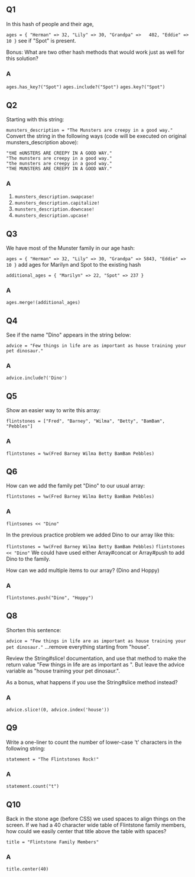 ## Q1

In this hash of people and their age,


`ages = { "Herman" => 32, "Lily" => 30, "Grandpa" =>   402, "Eddie" => 10 }`
see if "Spot" is present.

Bonus: What are two other hash methods that would work just as well for this solution?

### A
`ages.has_key?("Spot")`
`ages.include?("Spot")`
`ages.key?("Spot")`

## Q2

Starting with this string:

`munsters_description = "The Munsters are creepy in a good way."`
Convert the string in the following ways (code will be executed on original munsters_description above):

```
"tHE mUNSTERS ARE CREEPY IN A GOOD WAY."
"The munsters are creepy in a good way."
"the munsters are creepy in a good way."
"THE MUNSTERS ARE CREEPY IN A GOOD WAY."
```

### A

1. `munsters_description.swapcase!`
2. `munsters_description.capitalize!`
3. `munsters_description.downcase!`
4. `munsters_description.upcase!`

## Q3

We have most of the Munster family in our age hash:

`ages = { "Herman" => 32, "Lily" => 30, "Grandpa" => 5843, "Eddie" => 10 }`
add ages for Marilyn and Spot to the existing hash

`additional_ages = { "Marilyn" => 22, "Spot" => 237 }`

### A

`ages.merge!(additional_ages)`


## Q4

See if the name "Dino" appears in the string below:

`advice = "Few things in life are as important as house training your pet dinosaur."`

### A

`advice.include?('Dino')`

## Q5

Show an easier way to write this array:

`flintstones = ["Fred", "Barney", "Wilma", "Betty", "BamBam", "Pebbles"]`

### A
`flintstones = %w(Fred Barney Wilma Betty BamBam Pebbles)`

## Q6

How can we add the family pet "Dino" to our usual array:

`flintstones = %w(Fred Barney Wilma Betty BamBam Pebbles)`

### A
`flintsones << "Dino"`

In the previous practice problem we added Dino to our array like this:

`flintstones = %w(Fred Barney Wilma Betty BamBam Pebbles)`
`flintstones << "Dino"`
We could have used either Array#concat or Array#push to add Dino to the family.

How can we add multiple items to our array? (Dino and Hoppy)

### A
`flintstones.push("Dino", "Hoppy")`

## Q8

Shorten this sentence:

`advice = "Few things in life are as important as house training your pet dinosaur."`
...remove everything starting from "house".

Review the String#slice! documentation, and use that method to make the return value "Few things in life are as important as ". But leave the advice variable as "house training your pet dinosaur.".

As a bonus, what happens if you use the String#slice method instead?

### A

`advice.slice!(0, advice.index('house'))`

## Q9

Write a one-liner to count the number of lower-case 't' characters in the following string:

`statement = "The Flintstones Rock!"`

### A
`statement.count("t")`

## Q10

Back in the stone age (before CSS) we used spaces to align things on the screen. If we had a 40 character wide table of Flintstone family members, how could we easily center that title above the table with spaces?

`title = "Flintstone Family Members"`

### A
 
`title.center(40)`



